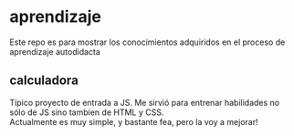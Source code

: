 # aprendizaje
Este repo es para mostrar los conocimientos adquiridos en el proceso de aprendizaje autodidacta

<h2>calculadora</h2>

Típico proyecto de entrada a JS. Me sirvió para entrenar habilidades no sólo de JS sino tambien de HTML y CSS.<br>
Actualmente es muy simple, y bastante fea, pero la voy a mejorar!  
